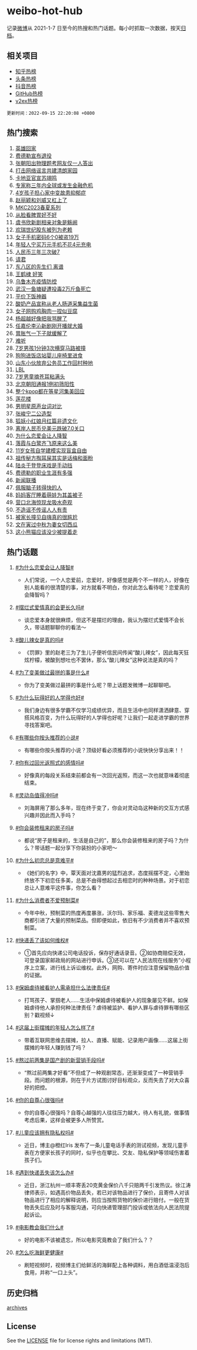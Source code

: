 # weibo-hot-hub

记录[微博](https://www.weibo.com)从 2021-1-7 日至今的热搜和热门话题。每小时抓取一次数据，按天[归档](archives)。

## 相关项目

- [知乎热榜](https://github.com/lonnyzhang423/zhihu-hot-hub)
- [头条热榜](https://github.com/lonnyzhang423/toutiao-hot-hub)
- [抖音热榜](https://github.com/lonnyzhang423/douyin-hot-hub)
- [GitHub热榜](https://github.com/lonnyzhang423/github-hot-hub)
- [v2ex热榜](https://github.com/lonnyzhang423/v2ex-hot-hub)


`更新时间：2022-09-15 22:20:08 +0800`

## 热门搜索

1. [英雄回家](https://m.weibo.cn/search?containerid=100103type%3D1%26t%3D10%26q%3D%23%E8%8B%B1%E9%9B%84%E5%9B%9E%E5%AE%B6%23&stream_entry_id=51&isnewpage=1&extparam=seat%3D1%26filter_type%3Drealtimehot%26pos%3D0%26dgr%3D0%26cate%3D10103%26c_type%3D51%26display_time%3D1663251606%26pre_seqid%3D16632516068630402580113&luicode=10000011&lfid=106003type%253D25%2526t%253D3%2526disable_hot%253D1%2526filter_type%253Drealtimehot)
1. [费德勒宣布退役](https://m.weibo.cn/search?containerid=100103type%3D1%26t%3D10%26q%3D%23%E8%B4%B9%E5%BE%B7%E5%8B%92%E5%AE%A3%E5%B8%83%E9%80%80%E5%BD%B9%23&stream_entry_id=31&isnewpage=1&extparam=seat%3D1%26lcate%3D5001%26flag%3D1%26band_rank%3D1%26q%3D%2523%25E8%25B4%25B9%25E5%25BE%25B7%25E5%258B%2592%25E5%25AE%25A3%25E5%25B8%2583%25E9%2580%2580%25E5%25BD%25B9%2523%26filter_type%3Drealtimehot%26pos%3D0%26realpos%3D1%26dgr%3D0%26cate%3D0%26c_type%3D31%26display_time%3D1663251606%26pre_seqid%3D16632516068630402580113&luicode=10000011&lfid=106003type%253D25%2526t%253D3%2526disable_hot%253D1%2526filter_type%253Drealtimehot)
1. [张朝阳出物理题考网友仅一人答出](https://m.weibo.cn/search?containerid=100103type%3D1%26t%3D10%26q%3D%23%E5%BC%A0%E6%9C%9D%E9%98%B3%E5%87%BA%E7%89%A9%E7%90%86%E9%A2%98%E8%80%83%E7%BD%91%E5%8F%8B%E4%BB%85%E4%B8%80%E4%BA%BA%E7%AD%94%E5%87%BA%23&stream_entry_id=31&isnewpage=1&extparam=seat%3D1%26lcate%3D5001%26flag%3D0%26band_rank%3D2%26q%3D%2523%25E5%25BC%25A0%25E6%259C%259D%25E9%2598%25B3%25E5%2587%25BA%25E7%2589%25A9%25E7%2590%2586%25E9%25A2%2598%25E8%2580%2583%25E7%25BD%2591%25E5%258F%258B%25E4%25BB%2585%25E4%25B8%2580%25E4%25BA%25BA%25E7%25AD%2594%25E5%2587%25BA%2523%26filter_type%3Drealtimehot%26pos%3D1%26realpos%3D2%26dgr%3D0%26cate%3D0%26c_type%3D31%26display_time%3D1663251606%26pre_seqid%3D16632516068630402580113&luicode=10000011&lfid=106003type%253D25%2526t%253D3%2526disable_hot%253D1%2526filter_type%253Drealtimehot)
1. [打击网络谣言共建清朗家园](https://m.weibo.cn/search?containerid=100103type%3D1%26t%3D10%26q%3D%23%E6%89%93%E5%87%BB%E7%BD%91%E7%BB%9C%E8%B0%A3%E8%A8%80%E5%85%B1%E5%BB%BA%E6%B8%85%E6%9C%97%E5%AE%B6%E5%9B%AD%23&stream_entry_id=31&isnewpage=1&extparam=seat%3D1%26lcate%3D5001%26flag%3D0%26band_rank%3D3%26q%3D%2523%25E6%2589%2593%25E5%2587%25BB%25E7%25BD%2591%25E7%25BB%259C%25E8%25B0%25A3%25E8%25A8%2580%25E5%2585%25B1%25E5%25BB%25BA%25E6%25B8%2585%25E6%259C%2597%25E5%25AE%25B6%25E5%259B%25AD%2523%26filter_type%3Drealtimehot%26pos%3D2%26realpos%3D3%26dgr%3D0%26cate%3D0%26c_type%3D31%26display_time%3D1663251606%26pre_seqid%3D16632516068630402580113&luicode=10000011&lfid=106003type%253D25%2526t%253D3%2526disable_hot%253D1%2526filter_type%253Drealtimehot)
1. [卡地亚官宣苏翊鸣](https://m.weibo.cn/search?containerid=100103type%3D1%26t%3D10%26q%3D%23%E5%8D%A1%E5%9C%B0%E4%BA%9A%E5%AE%98%E5%AE%A3%E8%8B%8F%E7%BF%8A%E9%B8%A3%23&stream_entry_id=31&isnewpage=1&extparam=seat%3D1%26filter_type%3Drealtimehot%26lcate%3D5001%26band_rank%3D4%26topic_ad%3D1%26q%3D%2523%25E5%258D%25A1%25E5%259C%25B0%25E4%25BA%259A%25E5%25AE%2598%25E5%25AE%25A3%25E8%258B%258F%25E7%25BF%258A%25E9%25B8%25A3%2523%26adid%3D165250%26pos%3D3%26dgr%3D0%26cate%3D0%26c_type%3D31%26display_time%3D1663251606%26pre_seqid%3D16632516068630402580113&luicode=10000011&lfid=106003type%253D25%2526t%253D3%2526disable_hot%253D1%2526filter_type%253Drealtimehot)
1. [专家称三年内全球或发生金融危机](https://m.weibo.cn/search?containerid=100103type%3D1%26t%3D10%26q%3D%23%E4%B8%93%E5%AE%B6%E7%A7%B0%E4%B8%89%E5%B9%B4%E5%86%85%E5%85%A8%E7%90%83%E6%88%96%E5%8F%91%E7%94%9F%E9%87%91%E8%9E%8D%E5%8D%B1%E6%9C%BA%23&stream_entry_id=31&isnewpage=1&extparam=seat%3D1%26lcate%3D5001%26flag%3D1%26band_rank%3D4%26q%3D%2523%25E4%25B8%2593%25E5%25AE%25B6%25E7%25A7%25B0%25E4%25B8%2589%25E5%25B9%25B4%25E5%2586%2585%25E5%2585%25A8%25E7%2590%2583%25E6%2588%2596%25E5%258F%2591%25E7%2594%259F%25E9%2587%2591%25E8%259E%258D%25E5%258D%25B1%25E6%259C%25BA%2523%26filter_type%3Drealtimehot%26pos%3D4%26realpos%3D4%26dgr%3D0%26cate%3D0%26c_type%3D31%26display_time%3D1663251606%26pre_seqid%3D16632516068630402580113&luicode=10000011&lfid=106003type%253D25%2526t%253D3%2526disable_hot%253D1%2526filter_type%253Drealtimehot)
1. [4岁孩子担心家中变故患抑郁症](https://m.weibo.cn/search?containerid=100103type%3D1%26t%3D10%26q%3D%234%E5%B2%81%E5%AD%A9%E5%AD%90%E6%8B%85%E5%BF%83%E5%AE%B6%E4%B8%AD%E5%8F%98%E6%95%85%E6%82%A3%E6%8A%91%E9%83%81%E7%97%87%23&stream_entry_id=31&isnewpage=1&extparam=seat%3D1%26lcate%3D5001%26flag%3D1%26band_rank%3D5%26q%3D%25234%25E5%25B2%2581%25E5%25AD%25A9%25E5%25AD%2590%25E6%258B%2585%25E5%25BF%2583%25E5%25AE%25B6%25E4%25B8%25AD%25E5%258F%2598%25E6%2595%2585%25E6%2582%25A3%25E6%258A%2591%25E9%2583%2581%25E7%2597%2587%2523%26filter_type%3Drealtimehot%26pos%3D5%26realpos%3D5%26dgr%3D0%26cate%3D0%26c_type%3D31%26display_time%3D1663251606%26pre_seqid%3D16632516068630402580113&luicode=10000011&lfid=106003type%253D25%2526t%253D3%2526disable_hot%253D1%2526filter_type%253Drealtimehot)
1. [赵丽颖和刘威又杠上了](https://m.weibo.cn/search?containerid=100103type%3D1%26t%3D10%26q%3D%23%E8%B5%B5%E4%B8%BD%E9%A2%96%E5%92%8C%E5%88%98%E5%A8%81%E5%8F%88%E6%9D%A0%E4%B8%8A%E4%BA%86%23&stream_entry_id=31&isnewpage=1&extparam=seat%3D1%26lcate%3D5001%26flag%3D2%26band_rank%3D6%26q%3D%2523%25E8%25B5%25B5%25E4%25B8%25BD%25E9%25A2%2596%25E5%2592%258C%25E5%2588%2598%25E5%25A8%2581%25E5%258F%2588%25E6%259D%25A0%25E4%25B8%258A%25E4%25BA%2586%2523%26filter_type%3Drealtimehot%26pos%3D6%26realpos%3D6%26dgr%3D0%26cate%3D0%26c_type%3D31%26display_time%3D1663251606%26pre_seqid%3D16632516068630402580113&luicode=10000011&lfid=106003type%253D25%2526t%253D3%2526disable_hot%253D1%2526filter_type%253Drealtimehot)
1. [MKC2023春夏系列](https://m.weibo.cn/search?containerid=100103type%3D1%26t%3D10%26q%3D%23MKC2023%E6%98%A5%E5%A4%8F%E7%B3%BB%E5%88%97%23&stream_entry_id=31&isnewpage=1&extparam=seat%3D1%26filter_type%3Drealtimehot%26lcate%3D5001%26band_rank%3D7%26topic_ad%3D1%26q%3D%2523MKC2023%25E6%2598%25A5%25E5%25A4%258F%25E7%25B3%25BB%25E5%2588%2597%2523%26adid%3D165273%26pos%3D7%26dgr%3D0%26cate%3D0%26c_type%3D31%26display_time%3D1663251606%26pre_seqid%3D16632516068630402580113&luicode=10000011&lfid=106003type%253D25%2526t%253D3%2526disable_hot%253D1%2526filter_type%253Drealtimehot)
1. [从脸看脾胃好不好](https://m.weibo.cn/search?containerid=100103type%3D1%26t%3D10%26q%3D%23%E4%BB%8E%E8%84%B8%E7%9C%8B%E8%84%BE%E8%83%83%E5%A5%BD%E4%B8%8D%E5%A5%BD%23&stream_entry_id=31&isnewpage=1&extparam=seat%3D1%26lcate%3D5001%26flag%3D0%26band_rank%3D7%26q%3D%2523%25E4%25BB%258E%25E8%2584%25B8%25E7%259C%258B%25E8%2584%25BE%25E8%2583%2583%25E5%25A5%25BD%25E4%25B8%258D%25E5%25A5%25BD%2523%26filter_type%3Drealtimehot%26pos%3D8%26realpos%3D7%26dgr%3D0%26cate%3D0%26c_type%3D31%26display_time%3D1663251606%26pre_seqid%3D16632516068630402580113&luicode=10000011&lfid=106003type%253D25%2526t%253D3%2526disable_hot%253D1%2526filter_type%253Drealtimehot)
1. [虞书欣新剧相亲对象是觞阙](https://m.weibo.cn/search?containerid=100103type%3D1%26t%3D10%26q%3D%23%E8%99%9E%E4%B9%A6%E6%AC%A3%E6%96%B0%E5%89%A7%E7%9B%B8%E4%BA%B2%E5%AF%B9%E8%B1%A1%E6%98%AF%E8%A7%9E%E9%98%99%23&stream_entry_id=31&isnewpage=1&extparam=seat%3D1%26lcate%3D5001%26flag%3D0%26band_rank%3D8%26q%3D%2523%25E8%2599%259E%25E4%25B9%25A6%25E6%25AC%25A3%25E6%2596%25B0%25E5%2589%25A7%25E7%259B%25B8%25E4%25BA%25B2%25E5%25AF%25B9%25E8%25B1%25A1%25E6%2598%25AF%25E8%25A7%259E%25E9%2598%2599%2523%26filter_type%3Drealtimehot%26pos%3D9%26realpos%3D8%26dgr%3D0%26cate%3D0%26c_type%3D31%26display_time%3D1663251606%26pre_seqid%3D16632516068630402580113&luicode=10000011&lfid=106003type%253D25%2526t%253D3%2526disable_hot%253D1%2526filter_type%253Drealtimehot)
1. [欢瑞世纪股东被列为老赖](https://m.weibo.cn/search?containerid=100103type%3D1%26t%3D10%26q%3D%23%E6%AC%A2%E7%91%9E%E4%B8%96%E7%BA%AA%E8%82%A1%E4%B8%9C%E8%A2%AB%E5%88%97%E4%B8%BA%E8%80%81%E8%B5%96%23&stream_entry_id=31&isnewpage=1&extparam=seat%3D1%26lcate%3D5001%26flag%3D0%26band_rank%3D9%26q%3D%2523%25E6%25AC%25A2%25E7%2591%259E%25E4%25B8%2596%25E7%25BA%25AA%25E8%2582%25A1%25E4%25B8%259C%25E8%25A2%25AB%25E5%2588%2597%25E4%25B8%25BA%25E8%2580%2581%25E8%25B5%2596%2523%26filter_type%3Drealtimehot%26pos%3D10%26realpos%3D9%26dgr%3D0%26cate%3D0%26c_type%3D31%26display_time%3D1663251606%26pre_seqid%3D16632516068630402580113&luicode=10000011&lfid=106003type%253D25%2526t%253D3%2526disable_hot%253D1%2526filter_type%253Drealtimehot)
1. [女子手机密码6个0被盗19万](https://m.weibo.cn/search?containerid=100103type%3D1%26t%3D10%26q%3D%23%E5%A5%B3%E5%AD%90%E6%89%8B%E6%9C%BA%E5%AF%86%E7%A0%816%E4%B8%AA0%E8%A2%AB%E7%9B%9719%E4%B8%87%23&stream_entry_id=31&isnewpage=1&extparam=seat%3D1%26lcate%3D5001%26flag%3D0%26band_rank%3D10%26q%3D%2523%25E5%25A5%25B3%25E5%25AD%2590%25E6%2589%258B%25E6%259C%25BA%25E5%25AF%2586%25E7%25A0%25816%25E4%25B8%25AA0%25E8%25A2%25AB%25E7%259B%259719%25E4%25B8%2587%2523%26filter_type%3Drealtimehot%26pos%3D11%26realpos%3D10%26dgr%3D0%26cate%3D0%26c_type%3D31%26display_time%3D1663251606%26pre_seqid%3D16632516068630402580113&luicode=10000011&lfid=106003type%253D25%2526t%253D3%2526disable_hot%253D1%2526filter_type%253Drealtimehot)
1. [年轻人宁买万元手机不花4元充电](https://m.weibo.cn/search?containerid=100103type%3D1%26t%3D10%26q%3D%23%E5%B9%B4%E8%BD%BB%E4%BA%BA%E5%AE%81%E4%B9%B0%E4%B8%87%E5%85%83%E6%89%8B%E6%9C%BA%E4%B8%8D%E8%8A%B14%E5%85%83%E5%85%85%E7%94%B5%23&stream_entry_id=31&isnewpage=1&extparam=seat%3D1%26lcate%3D5001%26flag%3D1%26band_rank%3D11%26q%3D%2523%25E5%25B9%25B4%25E8%25BD%25BB%25E4%25BA%25BA%25E5%25AE%2581%25E4%25B9%25B0%25E4%25B8%2587%25E5%2585%2583%25E6%2589%258B%25E6%259C%25BA%25E4%25B8%258D%25E8%258A%25B14%25E5%2585%2583%25E5%2585%2585%25E7%2594%25B5%2523%26filter_type%3Drealtimehot%26pos%3D12%26realpos%3D11%26dgr%3D0%26cate%3D0%26c_type%3D31%26display_time%3D1663251606%26pre_seqid%3D16632516068630402580113&luicode=10000011&lfid=106003type%253D25%2526t%253D3%2526disable_hot%253D1%2526filter_type%253Drealtimehot)
1. [人民币三年三次破7](https://m.weibo.cn/search?containerid=100103type%3D1%26t%3D10%26q%3D%23%E4%BA%BA%E6%B0%91%E5%B8%81%E4%B8%89%E5%B9%B4%E4%B8%89%E6%AC%A1%E7%A0%B47%23&stream_entry_id=31&isnewpage=1&extparam=seat%3D1%26lcate%3D5001%26flag%3D0%26band_rank%3D12%26q%3D%2523%25E4%25BA%25BA%25E6%25B0%2591%25E5%25B8%2581%25E4%25B8%2589%25E5%25B9%25B4%25E4%25B8%2589%25E6%25AC%25A1%25E7%25A0%25B47%2523%26filter_type%3Drealtimehot%26pos%3D13%26realpos%3D12%26dgr%3D0%26cate%3D0%26c_type%3D31%26display_time%3D1663251606%26pre_seqid%3D16632516068630402580113&luicode=10000011&lfid=106003type%253D25%2526t%253D3%2526disable_hot%253D1%2526filter_type%253Drealtimehot)
1. [请君](https://m.weibo.cn/search?containerid=100103type%3D1%26t%3D10%26q%3D%23%E8%AF%B7%E5%90%9B%23&stream_entry_id=31&isnewpage=1&extparam=seat%3D1%26lcate%3D5001%26flag%3D1%26band_rank%3D13%26q%3D%2523%25E8%25AF%25B7%25E5%2590%259B%2523%26filter_type%3Drealtimehot%26pos%3D14%26realpos%3D13%26dgr%3D0%26cate%3D0%26c_type%3D31%26display_time%3D1663251606%26pre_seqid%3D16632516068630402580113&luicode=10000011&lfid=106003type%253D25%2526t%253D3%2526disable_hot%253D1%2526filter_type%253Drealtimehot)
1. [东八区的先生们 离谱](https://m.weibo.cn/search?containerid=100103type%3D1%26t%3D10%26q%3D%23%E4%B8%9C%E5%85%AB%E5%8C%BA%E7%9A%84%E5%85%88%E7%94%9F%E4%BB%AC+%E7%A6%BB%E8%B0%B1%23&stream_entry_id=31&isnewpage=1&extparam=seat%3D1%26lcate%3D5001%26flag%3D0%26band_rank%3D14%26q%3D%2523%25E4%25B8%259C%25E5%2585%25AB%25E5%258C%25BA%25E7%259A%2584%25E5%2585%2588%25E7%2594%259F%25E4%25BB%25AC%2520%25E7%25A6%25BB%25E8%25B0%25B1%2523%26filter_type%3Drealtimehot%26pos%3D15%26realpos%3D14%26dgr%3D0%26cate%3D0%26c_type%3D31%26display_time%3D1663251606%26pre_seqid%3D16632516068630402580113&luicode=10000011&lfid=106003type%253D25%2526t%253D3%2526disable_hot%253D1%2526filter_type%253Drealtimehot)
1. [王鹤棣 好笑](https://m.weibo.cn/search?containerid=100103type%3D1%26t%3D10%26q%3D%23%E7%8E%8B%E9%B9%A4%E6%A3%A3+%E5%A5%BD%E7%AC%91%23&stream_entry_id=31&isnewpage=1&extparam=seat%3D1%26lcate%3D5001%26flag%3D1%26band_rank%3D15%26q%3D%2523%25E7%258E%258B%25E9%25B9%25A4%25E6%25A3%25A3%2520%25E5%25A5%25BD%25E7%25AC%2591%2523%26filter_type%3Drealtimehot%26pos%3D16%26realpos%3D15%26dgr%3D0%26cate%3D0%26c_type%3D31%26display_time%3D1663251606%26pre_seqid%3D16632516068630402580113&luicode=10000011&lfid=106003type%253D25%2526t%253D3%2526disable_hot%253D1%2526filter_type%253Drealtimehot)
1. [乌鲁木齐疫情防控](https://m.weibo.cn/search?containerid=100103type%3D1%26t%3D10%26q%3D%E4%B9%8C%E9%B2%81%E6%9C%A8%E9%BD%90%E7%96%AB%E6%83%85%E9%98%B2%E6%8E%A7&stream_entry_id=31&isnewpage=1&extparam=seat%3D1%26lcate%3D5001%26flag%3D1%26band_rank%3D16%26q%3D%25E4%25B9%258C%25E9%25B2%2581%25E6%259C%25A8%25E9%25BD%2590%25E7%2596%25AB%25E6%2583%2585%25E9%2598%25B2%25E6%258E%25A7%26filter_type%3Drealtimehot%26pos%3D17%26realpos%3D16%26dgr%3D0%26cate%3D0%26c_type%3D31%26display_time%3D1663251606%26pre_seqid%3D16632516068630402580113&luicode=10000011&lfid=106003type%253D25%2526t%253D3%2526disable_hot%253D1%2526filter_type%253Drealtimehot)
1. [武汉一鱼塘疑遭投毒2万斤鱼死亡](https://m.weibo.cn/search?containerid=100103type%3D1%26t%3D10%26q%3D%23%E6%AD%A6%E6%B1%89%E4%B8%80%E9%B1%BC%E5%A1%98%E7%96%91%E9%81%AD%E6%8A%95%E6%AF%922%E4%B8%87%E6%96%A4%E9%B1%BC%E6%AD%BB%E4%BA%A1%23&stream_entry_id=31&isnewpage=1&extparam=seat%3D1%26lcate%3D5001%26flag%3D0%26band_rank%3D17%26q%3D%2523%25E6%25AD%25A6%25E6%25B1%2589%25E4%25B8%2580%25E9%25B1%25BC%25E5%25A1%2598%25E7%2596%2591%25E9%2581%25AD%25E6%258A%2595%25E6%25AF%25922%25E4%25B8%2587%25E6%2596%25A4%25E9%25B1%25BC%25E6%25AD%25BB%25E4%25BA%25A1%2523%26filter_type%3Drealtimehot%26pos%3D18%26realpos%3D17%26dgr%3D0%26cate%3D0%26c_type%3D31%26display_time%3D1663251606%26pre_seqid%3D16632516068630402580113&luicode=10000011&lfid=106003type%253D25%2526t%253D3%2526disable_hot%253D1%2526filter_type%253Drealtimehot)
1. [平价下饭神器](https://m.weibo.cn/search?containerid=100103type%3D1%26t%3D10%26q%3D%23%E5%B9%B3%E4%BB%B7%E4%B8%8B%E9%A5%AD%E7%A5%9E%E5%99%A8%23&stream_entry_id=31&isnewpage=1&extparam=seat%3D1%26lcate%3D5001%26flag%3D1%26band_rank%3D18%26q%3D%2523%25E5%25B9%25B3%25E4%25BB%25B7%25E4%25B8%258B%25E9%25A5%25AD%25E7%25A5%259E%25E5%2599%25A8%2523%26filter_type%3Drealtimehot%26pos%3D19%26realpos%3D18%26dgr%3D0%26cate%3D0%26c_type%3D31%26display_time%3D1663251606%26pre_seqid%3D16632516068630402580113&luicode=10000011&lfid=106003type%253D25%2526t%253D3%2526disable_hot%253D1%2526filter_type%253Drealtimehot)
1. [酸奶产品宣称从老人肠道采集益生菌](https://m.weibo.cn/search?containerid=100103type%3D1%26t%3D10%26q%3D%23%E9%85%B8%E5%A5%B6%E4%BA%A7%E5%93%81%E5%AE%A3%E7%A7%B0%E4%BB%8E%E8%80%81%E4%BA%BA%E8%82%A0%E9%81%93%E9%87%87%E9%9B%86%E7%9B%8A%E7%94%9F%E8%8F%8C%23&stream_entry_id=31&isnewpage=1&extparam=seat%3D1%26lcate%3D5001%26flag%3D0%26band_rank%3D19%26q%3D%2523%25E9%2585%25B8%25E5%25A5%25B6%25E4%25BA%25A7%25E5%2593%2581%25E5%25AE%25A3%25E7%25A7%25B0%25E4%25BB%258E%25E8%2580%2581%25E4%25BA%25BA%25E8%2582%25A0%25E9%2581%2593%25E9%2587%2587%25E9%259B%2586%25E7%259B%258A%25E7%2594%259F%25E8%258F%258C%2523%26filter_type%3Drealtimehot%26pos%3D20%26realpos%3D19%26dgr%3D0%26cate%3D0%26c_type%3D31%26display_time%3D1663251606%26pre_seqid%3D16632516068630402580113&luicode=10000011&lfid=106003type%253D25%2526t%253D3%2526disable_hot%253D1%2526filter_type%253Drealtimehot)
1. [女子网购鸡胸肉一捏似豆腐](https://m.weibo.cn/search?containerid=100103type%3D1%26t%3D10%26q%3D%23%E5%A5%B3%E5%AD%90%E7%BD%91%E8%B4%AD%E9%B8%A1%E8%83%B8%E8%82%89%E4%B8%80%E6%8D%8F%E4%BC%BC%E8%B1%86%E8%85%90%23&stream_entry_id=31&isnewpage=1&extparam=seat%3D1%26lcate%3D5001%26flag%3D0%26band_rank%3D20%26q%3D%2523%25E5%25A5%25B3%25E5%25AD%2590%25E7%25BD%2591%25E8%25B4%25AD%25E9%25B8%25A1%25E8%2583%25B8%25E8%2582%2589%25E4%25B8%2580%25E6%258D%258F%25E4%25BC%25BC%25E8%25B1%2586%25E8%2585%2590%2523%26filter_type%3Drealtimehot%26pos%3D21%26realpos%3D20%26dgr%3D0%26cate%3D0%26c_type%3D31%26display_time%3D1663251606%26pre_seqid%3D16632516068630402580113&luicode=10000011&lfid=106003type%253D25%2526t%253D3%2526disable_hot%253D1%2526filter_type%253Drealtimehot)
1. [杨超越好像把我骂醒了](https://m.weibo.cn/search?containerid=100103type%3D1%26t%3D10%26q%3D%23%E6%9D%A8%E8%B6%85%E8%B6%8A%E5%A5%BD%E5%83%8F%E6%8A%8A%E6%88%91%E9%AA%82%E9%86%92%E4%BA%86%23&stream_entry_id=31&isnewpage=1&extparam=seat%3D1%26lcate%3D5001%26flag%3D1%26band_rank%3D21%26q%3D%2523%25E6%259D%25A8%25E8%25B6%2585%25E8%25B6%258A%25E5%25A5%25BD%25E5%2583%258F%25E6%258A%258A%25E6%2588%2591%25E9%25AA%2582%25E9%2586%2592%25E4%25BA%2586%2523%26filter_type%3Drealtimehot%26pos%3D22%26realpos%3D21%26dgr%3D0%26cate%3D0%26c_type%3D31%26display_time%3D1663251606%26pre_seqid%3D16632516068630402580113&luicode=10000011&lfid=106003type%253D25%2526t%253D3%2526disable_hot%253D1%2526filter_type%253Drealtimehot)
1. [任嘉伦李沁新剧刚开播就大婚](https://m.weibo.cn/search?containerid=100103type%3D1%26t%3D10%26q%3D%23%E4%BB%BB%E5%98%89%E4%BC%A6%E6%9D%8E%E6%B2%81%E6%96%B0%E5%89%A7%E5%88%9A%E5%BC%80%E6%92%AD%E5%B0%B1%E5%A4%A7%E5%A9%9A%23&stream_entry_id=31&isnewpage=1&extparam=seat%3D1%26lcate%3D5001%26flag%3D0%26band_rank%3D22%26q%3D%2523%25E4%25BB%25BB%25E5%2598%2589%25E4%25BC%25A6%25E6%259D%258E%25E6%25B2%2581%25E6%2596%25B0%25E5%2589%25A7%25E5%2588%259A%25E5%25BC%2580%25E6%2592%25AD%25E5%25B0%25B1%25E5%25A4%25A7%25E5%25A9%259A%2523%26filter_type%3Drealtimehot%26pos%3D23%26realpos%3D22%26dgr%3D0%26cate%3D0%26c_type%3D31%26display_time%3D1663251606%26pre_seqid%3D16632516068630402580113&luicode=10000011&lfid=106003type%253D25%2526t%253D3%2526disable_hot%253D1%2526filter_type%253Drealtimehot)
1. [胃胀气一下子就缓解了](https://m.weibo.cn/search?containerid=100103type%3D1%26t%3D10%26q%3D%23%E8%83%83%E8%83%80%E6%B0%94%E4%B8%80%E4%B8%8B%E5%AD%90%E5%B0%B1%E7%BC%93%E8%A7%A3%E4%BA%86%23&stream_entry_id=31&isnewpage=1&extparam=seat%3D1%26lcate%3D5001%26flag%3D0%26band_rank%3D23%26q%3D%2523%25E8%2583%2583%25E8%2583%2580%25E6%25B0%2594%25E4%25B8%2580%25E4%25B8%258B%25E5%25AD%2590%25E5%25B0%25B1%25E7%25BC%2593%25E8%25A7%25A3%25E4%25BA%2586%2523%26filter_type%3Drealtimehot%26pos%3D24%26realpos%3D23%26dgr%3D0%26cate%3D0%26c_type%3D31%26display_time%3D1663251606%26pre_seqid%3D16632516068630402580113&luicode=10000011&lfid=106003type%253D25%2526t%253D3%2526disable_hot%253D1%2526filter_type%253Drealtimehot)
1. [难听](https://m.weibo.cn/search?containerid=100103type%3D1%26t%3D10%26q%3D%E9%9A%BE%E5%90%AC&stream_entry_id=31&isnewpage=1&extparam=seat%3D1%26lcate%3D5001%26flag%3D0%26band_rank%3D24%26q%3D%25E9%259A%25BE%25E5%2590%25AC%26filter_type%3Drealtimehot%26pos%3D25%26realpos%3D24%26dgr%3D0%26cate%3D0%26c_type%3D31%26display_time%3D1663251606%26pre_seqid%3D16632516068630402580113&luicode=10000011&lfid=106003type%253D25%2526t%253D3%2526disable_hot%253D1%2526filter_type%253Drealtimehot)
1. [7岁男孩1分钟3次横穿马路被撞](https://m.weibo.cn/search?containerid=100103type%3D1%26t%3D10%26q%3D%237%E5%B2%81%E7%94%B7%E5%AD%A91%E5%88%86%E9%92%9F3%E6%AC%A1%E6%A8%AA%E7%A9%BF%E9%A9%AC%E8%B7%AF%E8%A2%AB%E6%92%9E%23&stream_entry_id=31&isnewpage=1&extparam=seat%3D1%26lcate%3D5001%26flag%3D0%26band_rank%3D25%26q%3D%25237%25E5%25B2%2581%25E7%2594%25B7%25E5%25AD%25A91%25E5%2588%2586%25E9%2592%259F3%25E6%25AC%25A1%25E6%25A8%25AA%25E7%25A9%25BF%25E9%25A9%25AC%25E8%25B7%25AF%25E8%25A2%25AB%25E6%2592%259E%2523%26filter_type%3Drealtimehot%26pos%3D26%26realpos%3D25%26dgr%3D0%26cate%3D0%26c_type%3D31%26display_time%3D1663251606%26pre_seqid%3D16632516068630402580113&luicode=10000011&lfid=106003type%253D25%2526t%253D3%2526disable_hot%253D1%2526filter_type%253Drealtimehot)
1. [狗狗进饭店站婴儿座椅里进食](https://m.weibo.cn/search?containerid=100103type%3D1%26t%3D10%26q%3D%23%E7%8B%97%E7%8B%97%E8%BF%9B%E9%A5%AD%E5%BA%97%E7%AB%99%E5%A9%B4%E5%84%BF%E5%BA%A7%E6%A4%85%E9%87%8C%E8%BF%9B%E9%A3%9F%23&stream_entry_id=31&isnewpage=1&extparam=seat%3D1%26lcate%3D5001%26flag%3D0%26band_rank%3D26%26q%3D%2523%25E7%258B%2597%25E7%258B%2597%25E8%25BF%259B%25E9%25A5%25AD%25E5%25BA%2597%25E7%25AB%2599%25E5%25A9%25B4%25E5%2584%25BF%25E5%25BA%25A7%25E6%25A4%2585%25E9%2587%258C%25E8%25BF%259B%25E9%25A3%259F%2523%26filter_type%3Drealtimehot%26pos%3D27%26realpos%3D26%26dgr%3D0%26cate%3D0%26c_type%3D31%26display_time%3D1663251606%26pre_seqid%3D16632516068630402580113&luicode=10000011&lfid=106003type%253D25%2526t%253D3%2526disable_hot%253D1%2526filter_type%253Drealtimehot)
1. [山东小伙放弃公务员工作回村种地](https://m.weibo.cn/search?containerid=100103type%3D1%26t%3D10%26q%3D%23%E5%B1%B1%E4%B8%9C%E5%B0%8F%E4%BC%99%E6%94%BE%E5%BC%83%E5%85%AC%E5%8A%A1%E5%91%98%E5%B7%A5%E4%BD%9C%E5%9B%9E%E6%9D%91%E7%A7%8D%E5%9C%B0%23&stream_entry_id=31&isnewpage=1&extparam=seat%3D1%26lcate%3D5001%26flag%3D0%26band_rank%3D27%26q%3D%2523%25E5%25B1%25B1%25E4%25B8%259C%25E5%25B0%258F%25E4%25BC%2599%25E6%2594%25BE%25E5%25BC%2583%25E5%2585%25AC%25E5%258A%25A1%25E5%2591%2598%25E5%25B7%25A5%25E4%25BD%259C%25E5%259B%259E%25E6%259D%2591%25E7%25A7%258D%25E5%259C%25B0%2523%26filter_type%3Drealtimehot%26pos%3D28%26realpos%3D27%26dgr%3D0%26cate%3D0%26c_type%3D31%26display_time%3D1663251606%26pre_seqid%3D16632516068630402580113&luicode=10000011&lfid=106003type%253D25%2526t%253D3%2526disable_hot%253D1%2526filter_type%253Drealtimehot)
1. [LBL](https://m.weibo.cn/search?containerid=100103type%3D1%26t%3D10%26q%3DLBL&stream_entry_id=31&isnewpage=1&extparam=seat%3D1%26lcate%3D5001%26flag%3D0%26band_rank%3D28%26q%3DLBL%26filter_type%3Drealtimehot%26pos%3D29%26realpos%3D28%26dgr%3D0%26cate%3D0%26c_type%3D31%26display_time%3D1663251606%26pre_seqid%3D16632516068630402580113&luicode=10000011&lfid=106003type%253D25%2526t%253D3%2526disable_hot%253D1%2526filter_type%253Drealtimehot)
1. [7岁男童摘苍耳粘满头](https://m.weibo.cn/search?containerid=100103type%3D1%26t%3D10%26q%3D%237%E5%B2%81%E7%94%B7%E7%AB%A5%E6%91%98%E8%8B%8D%E8%80%B3%E7%B2%98%E6%BB%A1%E5%A4%B4%23&stream_entry_id=31&isnewpage=1&extparam=seat%3D1%26lcate%3D5001%26flag%3D0%26band_rank%3D29%26q%3D%25237%25E5%25B2%2581%25E7%2594%25B7%25E7%25AB%25A5%25E6%2591%2598%25E8%258B%258D%25E8%2580%25B3%25E7%25B2%2598%25E6%25BB%25A1%25E5%25A4%25B4%2523%26filter_type%3Drealtimehot%26pos%3D30%26realpos%3D29%26dgr%3D0%26cate%3D0%26c_type%3D31%26display_time%3D1663251606%26pre_seqid%3D16632516068630402580113&luicode=10000011&lfid=106003type%253D25%2526t%253D3%2526disable_hot%253D1%2526filter_type%253Drealtimehot)
1. [北京朝阳通报1例初筛阳性](https://m.weibo.cn/search?containerid=100103type%3D1%26t%3D10%26q%3D%23%E5%8C%97%E4%BA%AC%E6%9C%9D%E9%98%B3%E9%80%9A%E6%8A%A51%E4%BE%8B%E5%88%9D%E7%AD%9B%E9%98%B3%E6%80%A7%23&stream_entry_id=31&isnewpage=1&extparam=seat%3D1%26lcate%3D5001%26flag%3D1%26band_rank%3D30%26q%3D%2523%25E5%258C%2597%25E4%25BA%25AC%25E6%259C%259D%25E9%2598%25B3%25E9%2580%259A%25E6%258A%25A51%25E4%25BE%258B%25E5%2588%259D%25E7%25AD%259B%25E9%2598%25B3%25E6%2580%25A7%2523%26filter_type%3Drealtimehot%26pos%3D31%26realpos%3D30%26dgr%3D0%26cate%3D0%26c_type%3D31%26display_time%3D1663251606%26pre_seqid%3D16632516068630402580113&luicode=10000011&lfid=106003type%253D25%2526t%253D3%2526disable_hot%253D1%2526filter_type%253Drealtimehot)
1. [整个kpop都在等星河集美回应](https://m.weibo.cn/search?containerid=100103type%3D1%26t%3D10%26q%3D%E6%95%B4%E4%B8%AAkpop%E9%83%BD%E5%9C%A8%E7%AD%89%E6%98%9F%E6%B2%B3%E9%9B%86%E7%BE%8E%E5%9B%9E%E5%BA%94&stream_entry_id=31&isnewpage=1&extparam=seat%3D1%26lcate%3D5001%26flag%3D0%26band_rank%3D31%26q%3D%25E6%2595%25B4%25E4%25B8%25AAkpop%25E9%2583%25BD%25E5%259C%25A8%25E7%25AD%2589%25E6%2598%259F%25E6%25B2%25B3%25E9%259B%2586%25E7%25BE%258E%25E5%259B%259E%25E5%25BA%2594%26filter_type%3Drealtimehot%26pos%3D32%26realpos%3D31%26dgr%3D0%26cate%3D0%26c_type%3D31%26display_time%3D1663251606%26pre_seqid%3D16632516068630402580113&luicode=10000011&lfid=106003type%253D25%2526t%253D3%2526disable_hot%253D1%2526filter_type%253Drealtimehot)
1. [莲花楼](https://m.weibo.cn/search?containerid=100103type%3D1%26t%3D10%26q%3D%E8%8E%B2%E8%8A%B1%E6%A5%BC&stream_entry_id=31&isnewpage=1&extparam=seat%3D1%26lcate%3D5001%26flag%3D0%26band_rank%3D32%26q%3D%25E8%258E%25B2%25E8%258A%25B1%25E6%25A5%25BC%26filter_type%3Drealtimehot%26pos%3D33%26realpos%3D32%26dgr%3D0%26cate%3D0%26c_type%3D31%26display_time%3D1663251606%26pre_seqid%3D16632516068630402580113&luicode=10000011&lfid=106003type%253D25%2526t%253D3%2526disable_hot%253D1%2526filter_type%253Drealtimehot)
1. [男明星原声台词对比](https://m.weibo.cn/search?containerid=100103type%3D1%26t%3D10%26q%3D%23%E7%94%B7%E6%98%8E%E6%98%9F%E5%8E%9F%E5%A3%B0%E5%8F%B0%E8%AF%8D%E5%AF%B9%E6%AF%94%23&stream_entry_id=31&isnewpage=1&extparam=seat%3D1%26lcate%3D5001%26flag%3D0%26band_rank%3D33%26q%3D%2523%25E7%2594%25B7%25E6%2598%258E%25E6%2598%259F%25E5%258E%259F%25E5%25A3%25B0%25E5%258F%25B0%25E8%25AF%258D%25E5%25AF%25B9%25E6%25AF%2594%2523%26filter_type%3Drealtimehot%26pos%3D34%26realpos%3D33%26dgr%3D0%26cate%3D0%26c_type%3D31%26display_time%3D1663251606%26pre_seqid%3D16632516068630402580113&luicode=10000011&lfid=106003type%253D25%2526t%253D3%2526disable_hot%253D1%2526filter_type%253Drealtimehot)
1. [张峻宁二公造型](https://m.weibo.cn/search?containerid=100103type%3D1%26t%3D10%26q%3D%23%E5%BC%A0%E5%B3%BB%E5%AE%81%E4%BA%8C%E5%85%AC%E9%80%A0%E5%9E%8B%23&stream_entry_id=31&isnewpage=1&extparam=seat%3D1%26lcate%3D5001%26flag%3D1%26band_rank%3D34%26q%3D%2523%25E5%25BC%25A0%25E5%25B3%25BB%25E5%25AE%2581%25E4%25BA%258C%25E5%2585%25AC%25E9%2580%25A0%25E5%259E%258B%2523%26filter_type%3Drealtimehot%26pos%3D35%26realpos%3D34%26dgr%3D0%26cate%3D0%26c_type%3D31%26display_time%3D1663251606%26pre_seqid%3D16632516068630402580113&luicode=10000011&lfid=106003type%253D25%2526t%253D3%2526disable_hot%253D1%2526filter_type%253Drealtimehot)
1. [狐妖小红娘月红篇非遗文化](https://m.weibo.cn/search?containerid=100103type%3D1%26t%3D10%26q%3D%23%E7%8B%90%E5%A6%96%E5%B0%8F%E7%BA%A2%E5%A8%98%E6%9C%88%E7%BA%A2%E7%AF%87%E9%9D%9E%E9%81%97%E6%96%87%E5%8C%96%23&stream_entry_id=31&isnewpage=1&extparam=seat%3D1%26lcate%3D5001%26flag%3D0%26band_rank%3D35%26q%3D%2523%25E7%258B%2590%25E5%25A6%2596%25E5%25B0%258F%25E7%25BA%25A2%25E5%25A8%2598%25E6%259C%2588%25E7%25BA%25A2%25E7%25AF%2587%25E9%259D%259E%25E9%2581%2597%25E6%2596%2587%25E5%258C%2596%2523%26filter_type%3Drealtimehot%26pos%3D36%26realpos%3D35%26dgr%3D0%26cate%3D0%26c_type%3D31%26display_time%3D1663251606%26pre_seqid%3D16632516068630402580113&luicode=10000011&lfid=106003type%253D25%2526t%253D3%2526disable_hot%253D1%2526filter_type%253Drealtimehot)
1. [离岸人民币兑美元跌破7.0关口](https://m.weibo.cn/search?containerid=100103type%3D1%26t%3D10%26q%3D%23%E7%A6%BB%E5%B2%B8%E4%BA%BA%E6%B0%91%E5%B8%81%E5%85%91%E7%BE%8E%E5%85%83%E8%B7%8C%E7%A0%B47.0%E5%85%B3%E5%8F%A3%23&stream_entry_id=31&isnewpage=1&extparam=seat%3D1%26lcate%3D5001%26flag%3D0%26band_rank%3D36%26q%3D%2523%25E7%25A6%25BB%25E5%25B2%25B8%25E4%25BA%25BA%25E6%25B0%2591%25E5%25B8%2581%25E5%2585%2591%25E7%25BE%258E%25E5%2585%2583%25E8%25B7%258C%25E7%25A0%25B47.0%25E5%2585%25B3%25E5%258F%25A3%2523%26filter_type%3Drealtimehot%26pos%3D37%26realpos%3D36%26dgr%3D0%26cate%3D0%26c_type%3D31%26display_time%3D1663251606%26pre_seqid%3D16632516068630402580113&luicode=10000011&lfid=106003type%253D25%2526t%253D3%2526disable_hot%253D1%2526filter_type%253Drealtimehot)
1. [为什么恋爱会让人降智](https://m.weibo.cn/search?containerid=100103type%3D1%26t%3D10%26q%3D%23%E4%B8%BA%E4%BB%80%E4%B9%88%E6%81%8B%E7%88%B1%E4%BC%9A%E8%AE%A9%E4%BA%BA%E9%99%8D%E6%99%BA%23&stream_entry_id=31&isnewpage=1&extparam=seat%3D1%26lcate%3D5001%26flag%3D0%26band_rank%3D37%26q%3D%2523%25E4%25B8%25BA%25E4%25BB%2580%25E4%25B9%2588%25E6%2581%258B%25E7%2588%25B1%25E4%25BC%259A%25E8%25AE%25A9%25E4%25BA%25BA%25E9%2599%258D%25E6%2599%25BA%2523%26filter_type%3Drealtimehot%26pos%3D38%26realpos%3D37%26dgr%3D0%26cate%3D0%26c_type%3D31%26display_time%3D1663251606%26pre_seqid%3D16632516068630402580113&luicode=10000011&lfid=106003type%253D25%2526t%253D3%2526disable_hot%253D1%2526filter_type%253Drealtimehot)
1. [落霞与白鹭齐飞原来这么美](https://m.weibo.cn/search?containerid=100103type%3D1%26t%3D10%26q%3D%23%E8%90%BD%E9%9C%9E%E4%B8%8E%E7%99%BD%E9%B9%AD%E9%BD%90%E9%A3%9E%E5%8E%9F%E6%9D%A5%E8%BF%99%E4%B9%88%E7%BE%8E%23&stream_entry_id=31&isnewpage=1&extparam=seat%3D1%26lcate%3D5001%26flag%3D0%26band_rank%3D38%26q%3D%2523%25E8%2590%25BD%25E9%259C%259E%25E4%25B8%258E%25E7%2599%25BD%25E9%25B9%25AD%25E9%25BD%2590%25E9%25A3%259E%25E5%258E%259F%25E6%259D%25A5%25E8%25BF%2599%25E4%25B9%2588%25E7%25BE%258E%2523%26filter_type%3Drealtimehot%26pos%3D39%26realpos%3D38%26dgr%3D0%26cate%3D0%26c_type%3D31%26display_time%3D1663251606%26pre_seqid%3D16632516068630402580113&luicode=10000011&lfid=106003type%253D25%2526t%253D3%2526disable_hot%253D1%2526filter_type%253Drealtimehot)
1. [11岁女孩自学建模实现盲盒自由](https://m.weibo.cn/search?containerid=100103type%3D1%26t%3D10%26q%3D%2311%E5%B2%81%E5%A5%B3%E5%AD%A9%E8%87%AA%E5%AD%A6%E5%BB%BA%E6%A8%A1%E5%AE%9E%E7%8E%B0%E7%9B%B2%E7%9B%92%E8%87%AA%E7%94%B1%23&stream_entry_id=31&isnewpage=1&extparam=seat%3D1%26lcate%3D5001%26flag%3D0%26band_rank%3D39%26q%3D%252311%25E5%25B2%2581%25E5%25A5%25B3%25E5%25AD%25A9%25E8%2587%25AA%25E5%25AD%25A6%25E5%25BB%25BA%25E6%25A8%25A1%25E5%25AE%259E%25E7%258E%25B0%25E7%259B%25B2%25E7%259B%2592%25E8%2587%25AA%25E7%2594%25B1%2523%26filter_type%3Drealtimehot%26pos%3D40%26realpos%3D39%26dgr%3D0%26cate%3D0%26c_type%3D31%26display_time%3D1663251606%26pre_seqid%3D16632516068630402580113&luicode=10000011&lfid=106003type%253D25%2526t%253D3%2526disable_hot%253D1%2526filter_type%253Drealtimehot)
1. [祖传秘方掏耳屎其实是话梅和面粉](https://m.weibo.cn/search?containerid=100103type%3D1%26t%3D10%26q%3D%23%E7%A5%96%E4%BC%A0%E7%A7%98%E6%96%B9%E6%8E%8F%E8%80%B3%E5%B1%8E%E5%85%B6%E5%AE%9E%E6%98%AF%E8%AF%9D%E6%A2%85%E5%92%8C%E9%9D%A2%E7%B2%89%23&stream_entry_id=31&isnewpage=1&extparam=seat%3D1%26lcate%3D5001%26flag%3D1%26band_rank%3D40%26q%3D%2523%25E7%25A5%2596%25E4%25BC%25A0%25E7%25A7%2598%25E6%2596%25B9%25E6%258E%258F%25E8%2580%25B3%25E5%25B1%258E%25E5%2585%25B6%25E5%25AE%259E%25E6%2598%25AF%25E8%25AF%259D%25E6%25A2%2585%25E5%2592%258C%25E9%259D%25A2%25E7%25B2%2589%2523%26filter_type%3Drealtimehot%26pos%3D41%26realpos%3D40%26dgr%3D0%26cate%3D0%26c_type%3D31%26display_time%3D1663251606%26pre_seqid%3D16632516068630402580113&luicode=10000011&lfid=106003type%253D25%2526t%253D3%2526disable_hot%253D1%2526filter_type%253Drealtimehot)
1. [陆炎于登登床戏是手动挡](https://m.weibo.cn/search?containerid=100103type%3D1%26t%3D10%26q%3D%23%E9%99%86%E7%82%8E%E4%BA%8E%E7%99%BB%E7%99%BB%E5%BA%8A%E6%88%8F%E6%98%AF%E6%89%8B%E5%8A%A8%E6%8C%A1%23&stream_entry_id=31&isnewpage=1&extparam=seat%3D1%26lcate%3D5001%26flag%3D1%26band_rank%3D41%26q%3D%2523%25E9%2599%2586%25E7%2582%258E%25E4%25BA%258E%25E7%2599%25BB%25E7%2599%25BB%25E5%25BA%258A%25E6%2588%258F%25E6%2598%25AF%25E6%2589%258B%25E5%258A%25A8%25E6%258C%25A1%2523%26filter_type%3Drealtimehot%26pos%3D42%26realpos%3D41%26dgr%3D0%26cate%3D0%26c_type%3D31%26display_time%3D1663251606%26pre_seqid%3D16632516068630402580113&luicode=10000011&lfid=106003type%253D25%2526t%253D3%2526disable_hot%253D1%2526filter_type%253Drealtimehot)
1. [费德勒的职业生涯有多强](https://m.weibo.cn/search?containerid=100103type%3D1%26t%3D10%26q%3D%23%E8%B4%B9%E5%BE%B7%E5%8B%92%E7%9A%84%E8%81%8C%E4%B8%9A%E7%94%9F%E6%B6%AF%E6%9C%89%E5%A4%9A%E5%BC%BA%23&stream_entry_id=31&isnewpage=1&extparam=seat%3D1%26lcate%3D5001%26flag%3D1%26band_rank%3D42%26q%3D%2523%25E8%25B4%25B9%25E5%25BE%25B7%25E5%258B%2592%25E7%259A%2584%25E8%2581%258C%25E4%25B8%259A%25E7%2594%259F%25E6%25B6%25AF%25E6%259C%2589%25E5%25A4%259A%25E5%25BC%25BA%2523%26filter_type%3Drealtimehot%26pos%3D43%26realpos%3D42%26dgr%3D0%26cate%3D0%26c_type%3D31%26display_time%3D1663251606%26pre_seqid%3D16632516068630402580113&luicode=10000011&lfid=106003type%253D25%2526t%253D3%2526disable_hot%253D1%2526filter_type%253Drealtimehot)
1. [新闻联播](https://m.weibo.cn/search?containerid=100103type%3D1%26t%3D10%26q%3D%E6%96%B0%E9%97%BB%E8%81%94%E6%92%AD&stream_entry_id=31&isnewpage=1&extparam=seat%3D1%26lcate%3D5001%26flag%3D1%26band_rank%3D43%26q%3D%25E6%2596%25B0%25E9%2597%25BB%25E8%2581%2594%25E6%2592%25AD%26filter_type%3Drealtimehot%26pos%3D44%26realpos%3D43%26dgr%3D0%26cate%3D0%26c_type%3D31%26display_time%3D1663251606%26pre_seqid%3D16632516068630402580113&luicode=10000011&lfid=106003type%253D25%2526t%253D3%2526disable_hot%253D1%2526filter_type%253Drealtimehot)
1. [佩服脑子转得快的人](https://m.weibo.cn/search?containerid=100103type%3D1%26t%3D10%26q%3D%23%E4%BD%A9%E6%9C%8D%E8%84%91%E5%AD%90%E8%BD%AC%E5%BE%97%E5%BF%AB%E7%9A%84%E4%BA%BA%23&stream_entry_id=31&isnewpage=1&extparam=seat%3D1%26lcate%3D5001%26flag%3D1%26band_rank%3D44%26q%3D%2523%25E4%25BD%25A9%25E6%259C%258D%25E8%2584%2591%25E5%25AD%2590%25E8%25BD%25AC%25E5%25BE%2597%25E5%25BF%25AB%25E7%259A%2584%25E4%25BA%25BA%2523%26filter_type%3Drealtimehot%26pos%3D45%26realpos%3D44%26dgr%3D0%26cate%3D0%26c_type%3D31%26display_time%3D1663251606%26pre_seqid%3D16632516068630402580113&luicode=10000011&lfid=106003type%253D25%2526t%253D3%2526disable_hot%253D1%2526filter_type%253Drealtimehot)
1. [妈妈客厅睡着萌娃为其盖被子](https://m.weibo.cn/search?containerid=100103type%3D1%26t%3D10%26q%3D%23%E5%A6%88%E5%A6%88%E5%AE%A2%E5%8E%85%E7%9D%A1%E7%9D%80%E8%90%8C%E5%A8%83%E4%B8%BA%E5%85%B6%E7%9B%96%E8%A2%AB%E5%AD%90%23&stream_entry_id=31&isnewpage=1&extparam=seat%3D1%26lcate%3D5001%26flag%3D1%26band_rank%3D45%26q%3D%2523%25E5%25A6%2588%25E5%25A6%2588%25E5%25AE%25A2%25E5%258E%2585%25E7%259D%25A1%25E7%259D%2580%25E8%2590%258C%25E5%25A8%2583%25E4%25B8%25BA%25E5%2585%25B6%25E7%259B%2596%25E8%25A2%25AB%25E5%25AD%2590%2523%26filter_type%3Drealtimehot%26pos%3D46%26realpos%3D45%26dgr%3D0%26cate%3D0%26c_type%3D31%26display_time%3D1663251606%26pre_seqid%3D16632516068630402580113&luicode=10000011&lfid=106003type%253D25%2526t%253D3%2526disable_hot%253D1%2526filter_type%253Drealtimehot)
1. [营口北海惊现龙吸水奇观](https://m.weibo.cn/search?containerid=100103type%3D1%26t%3D10%26q%3D%23%E8%90%A5%E5%8F%A3%E5%8C%97%E6%B5%B7%E6%83%8A%E7%8E%B0%E9%BE%99%E5%90%B8%E6%B0%B4%E5%A5%87%E8%A7%82%23&stream_entry_id=31&isnewpage=1&extparam=seat%3D1%26lcate%3D5001%26flag%3D1%26band_rank%3D46%26q%3D%2523%25E8%2590%25A5%25E5%258F%25A3%25E5%258C%2597%25E6%25B5%25B7%25E6%2583%258A%25E7%258E%25B0%25E9%25BE%2599%25E5%2590%25B8%25E6%25B0%25B4%25E5%25A5%2587%25E8%25A7%2582%2523%26filter_type%3Drealtimehot%26pos%3D47%26realpos%3D46%26dgr%3D0%26cate%3D0%26c_type%3D31%26display_time%3D1663251606%26pre_seqid%3D16632516068630402580113&luicode=10000011&lfid=106003type%253D25%2526t%253D3%2526disable_hot%253D1%2526filter_type%253Drealtimehot)
1. [不造谣不传谣人人有责](https://m.weibo.cn/search?containerid=100103type%3D1%26t%3D10%26q%3D%23%E4%B8%8D%E9%80%A0%E8%B0%A3%E4%B8%8D%E4%BC%A0%E8%B0%A3%E4%BA%BA%E4%BA%BA%E6%9C%89%E8%B4%A3%23&stream_entry_id=31&isnewpage=1&extparam=seat%3D1%26lcate%3D5001%26flag%3D0%26band_rank%3D47%26q%3D%2523%25E4%25B8%258D%25E9%2580%25A0%25E8%25B0%25A3%25E4%25B8%258D%25E4%25BC%25A0%25E8%25B0%25A3%25E4%25BA%25BA%25E4%25BA%25BA%25E6%259C%2589%25E8%25B4%25A3%2523%26filter_type%3Drealtimehot%26pos%3D48%26realpos%3D47%26dgr%3D0%26cate%3D0%26c_type%3D31%26display_time%3D1663251606%26pre_seqid%3D16632516068630402580113&luicode=10000011&lfid=106003type%253D25%2526t%253D3%2526disable_hot%253D1%2526filter_type%253Drealtimehot)
1. [被家长撞见自嗨真的很尴尬](https://m.weibo.cn/search?containerid=100103type%3D1%26t%3D10%26q%3D%23%E8%A2%AB%E5%AE%B6%E9%95%BF%E6%92%9E%E8%A7%81%E8%87%AA%E5%97%A8%E7%9C%9F%E7%9A%84%E5%BE%88%E5%B0%B4%E5%B0%AC%23&stream_entry_id=31&isnewpage=1&extparam=seat%3D1%26lcate%3D5001%26flag%3D1%26band_rank%3D48%26q%3D%2523%25E8%25A2%25AB%25E5%25AE%25B6%25E9%2595%25BF%25E6%2592%259E%25E8%25A7%2581%25E8%2587%25AA%25E5%2597%25A8%25E7%259C%259F%25E7%259A%2584%25E5%25BE%2588%25E5%25B0%25B4%25E5%25B0%25AC%2523%26filter_type%3Drealtimehot%26pos%3D49%26realpos%3D48%26dgr%3D0%26cate%3D0%26c_type%3D31%26display_time%3D1663251606%26pre_seqid%3D16632516068630402580113&luicode=10000011&lfid=106003type%253D25%2526t%253D3%2526disable_hot%253D1%2526filter_type%253Drealtimehot)
1. [文在寅过中秋为妻女切西瓜](https://m.weibo.cn/search?containerid=100103type%3D1%26t%3D10%26q%3D%23%E6%96%87%E5%9C%A8%E5%AF%85%E8%BF%87%E4%B8%AD%E7%A7%8B%E4%B8%BA%E5%A6%BB%E5%A5%B3%E5%88%87%E8%A5%BF%E7%93%9C%23&stream_entry_id=31&isnewpage=1&extparam=seat%3D1%26lcate%3D5001%26flag%3D0%26band_rank%3D49%26q%3D%2523%25E6%2596%2587%25E5%259C%25A8%25E5%25AF%2585%25E8%25BF%2587%25E4%25B8%25AD%25E7%25A7%258B%25E4%25B8%25BA%25E5%25A6%25BB%25E5%25A5%25B3%25E5%2588%2587%25E8%25A5%25BF%25E7%2593%259C%2523%26filter_type%3Drealtimehot%26pos%3D50%26realpos%3D49%26dgr%3D0%26cate%3D0%26c_type%3D31%26display_time%3D1663251606%26pre_seqid%3D16632516068630402580113&luicode=10000011&lfid=106003type%253D25%2526t%253D3%2526disable_hot%253D1%2526filter_type%253Drealtimehot)
1. [这小熊猫应该没少被提着走](https://m.weibo.cn/search?containerid=100103type%3D1%26t%3D10%26q%3D%23%E8%BF%99%E5%B0%8F%E7%86%8A%E7%8C%AB%E5%BA%94%E8%AF%A5%E6%B2%A1%E5%B0%91%E8%A2%AB%E6%8F%90%E7%9D%80%E8%B5%B0%23&stream_entry_id=31&isnewpage=1&extparam=seat%3D1%26lcate%3D5001%26flag%3D0%26band_rank%3D50%26q%3D%2523%25E8%25BF%2599%25E5%25B0%258F%25E7%2586%258A%25E7%258C%25AB%25E5%25BA%2594%25E8%25AF%25A5%25E6%25B2%25A1%25E5%25B0%2591%25E8%25A2%25AB%25E6%258F%2590%25E7%259D%2580%25E8%25B5%25B0%2523%26filter_type%3Drealtimehot%26pos%3D51%26realpos%3D50%26dgr%3D0%26cate%3D0%26c_type%3D31%26display_time%3D1663251606%26pre_seqid%3D16632516068630402580113&luicode=10000011&lfid=106003type%253D25%2526t%253D3%2526disable_hot%253D1%2526filter_type%253Drealtimehot)

## 热门话题

1. [#为什么恋爱会让人降智#](https://m.weibo.cn/search?containerid=231522type%3D1%26t%3D10%26q%3D%23%E4%B8%BA%E4%BB%80%E4%B9%88%E6%81%8B%E7%88%B1%E4%BC%9A%E8%AE%A9%E4%BA%BA%E9%99%8D%E6%99%BA%23&stream_entry_id=128&isnewpage=1&extparam=seat%3D1%26unitid%3D1663240558234%26pos%3D1-0-0%26lcate%3D5004%26dgr%3D0%26cate%3D5004%26c_type%3D128%26display_time%3D1663251608%26pre_seqid%3D166325160811601329328&luicode=10000011&lfid=231648_-_4)
    - 人们常说，一个人恋爱前，恋爱时，好像感觉是两个不一样的人，好像在别人能看的很清楚的事，对方就看不明白，你对此怎么看待呢？恋爱真的会降智吗？

1. [#摆烂式爱情真的会更长久吗#](https://m.weibo.cn/search?containerid=231522type%3D1%26t%3D10%26q%3D%23%E6%91%86%E7%83%82%E5%BC%8F%E7%88%B1%E6%83%85%E7%9C%9F%E7%9A%84%E4%BC%9A%E6%9B%B4%E9%95%BF%E4%B9%85%E5%90%97%23&stream_entry_id=128&isnewpage=1&extparam=seat%3D1%26unitid%3D1663167069401%26pos%3D1-0-1%26lcate%3D5004%26dgr%3D0%26cate%3D5004%26c_type%3D128%26display_time%3D1663251608%26pre_seqid%3D166325160811601329328&luicode=10000011&lfid=231648_-_4)
    - 谈恋爱本身就很麻烦，但这不是摆烂的理由，我认为摆烂式爱情不会长久，带话题聊聊你的看法～

1. [#酸儿辣女是真的吗#](https://m.weibo.cn/search?containerid=231522type%3D1%26t%3D10%26q%3D%23%E9%85%B8%E5%84%BF%E8%BE%A3%E5%A5%B3%E6%98%AF%E7%9C%9F%E7%9A%84%E5%90%97%23&stream_entry_id=128&isnewpage=1&extparam=seat%3D1%26unitid%3D1663151170823%26pos%3D1-0-2%26lcate%3D5004%26dgr%3D0%26cate%3D5004%26c_type%3D128%26display_time%3D1663251608%26pre_seqid%3D166325160811601329328&luicode=10000011&lfid=231648_-_4)
    - 《罚罪》里的赵老三为了生儿子便听信民间传闻“酸儿辣女”，因此每天狂炫柠檬，被酸到想吐也不罢休，那么“酸儿辣女”这种说法是真的吗？

1. [#为了变美做过最拼的事是什么#](https://m.weibo.cn/search?containerid=231522type%3D1%26t%3D10%26q%3D%23%E4%B8%BA%E4%BA%86%E5%8F%98%E7%BE%8E%E5%81%9A%E8%BF%87%E6%9C%80%E6%8B%BC%E7%9A%84%E4%BA%8B%E6%98%AF%E4%BB%80%E4%B9%88%23&stream_entry_id=128&isnewpage=1&extparam=seat%3D1%26unitid%3Dm1663251330%26pos%3D1-0-3%26lcate%3D5004%26dgr%3D0%26cate%3D5004%26c_type%3D128%26display_time%3D1663251608%26pre_seqid%3D166325160811601329328&luicode=10000011&lfid=231648_-_4)
    - 你为了变美做过最拼的事是什么呢？带上话题发微博一起聊聊吧。

1. [#为什么玩得好的人学得也好#](https://m.weibo.cn/search?containerid=231522type%3D1%26t%3D10%26q%3D%23%E4%B8%BA%E4%BB%80%E4%B9%88%E7%8E%A9%E5%BE%97%E5%A5%BD%E7%9A%84%E4%BA%BA%E5%AD%A6%E5%BE%97%E4%B9%9F%E5%A5%BD%23&stream_entry_id=128&isnewpage=1&extparam=seat%3D1%26unitid%3D1663225268241%26pos%3D1-0-4%26lcate%3D5004%26dgr%3D0%26cate%3D5004%26c_type%3D128%26display_time%3D1663251608%26pre_seqid%3D166325160811601329328&luicode=10000011&lfid=231648_-_4)
    - 我们身边有很多学霸不仅学习成绩优异，而且生活中也同样潇洒肆意、穿搭风格百变，为什么玩得好的人学得也好呢？让我们一起走进学霸的世界寻找答案吧。

1. [#有哪些你按头推荐的小说#](https://m.weibo.cn/search?containerid=231522type%3D1%26t%3D10%26q%3D%23%E6%9C%89%E5%93%AA%E4%BA%9B%E4%BD%A0%E6%8C%89%E5%A4%B4%E6%8E%A8%E8%8D%90%E7%9A%84%E5%B0%8F%E8%AF%B4%23&stream_entry_id=128&isnewpage=1&extparam=seat%3D1%26unitid%3D1663229454209%26pos%3D1-0-5%26lcate%3D5004%26dgr%3D0%26cate%3D5004%26c_type%3D128%26display_time%3D1663251608%26pre_seqid%3D166325160811601329328&luicode=10000011&lfid=231648_-_4)
    - 有哪些你按头推荐的小说？顶级好看必须推荐的小说快快分享出来！！

1. [#你有过回光返照式的感情吗#](https://m.weibo.cn/search?containerid=231522type%3D1%26t%3D10%26q%3D%23%E4%BD%A0%E6%9C%89%E8%BF%87%E5%9B%9E%E5%85%89%E8%BF%94%E7%85%A7%E5%BC%8F%E7%9A%84%E6%84%9F%E6%83%85%E5%90%97%23&stream_entry_id=128&isnewpage=1&extparam=seat%3D1%26unitid%3Dm1663251329%26pos%3D1-0-6%26lcate%3D5004%26dgr%3D0%26cate%3D5004%26c_type%3D128%26display_time%3D1663251608%26pre_seqid%3D166325160811601329328&luicode=10000011&lfid=231648_-_4)
    - 好像真的每段关系结束前都会有一次回光返照，而这一次也就意味着彻底结束。

1. [#灵动岛值得冲吗#](https://m.weibo.cn/search?containerid=231522type%3D1%26t%3D10%26q%3D%23%E7%81%B5%E5%8A%A8%E5%B2%9B%E5%80%BC%E5%BE%97%E5%86%B2%E5%90%97%23&stream_entry_id=128&isnewpage=1&extparam=seat%3D1%26unitid%3D1663163766200%26pos%3D1-0-7%26lcate%3D5004%26dgr%3D0%26cate%3D5004%26c_type%3D128%26display_time%3D1663251608%26pre_seqid%3D166325160811601329328&luicode=10000011&lfid=231648_-_4)
    - 刘海屏用了那么多年，现在终于变了，你会对灵动岛这种新的交互方式感兴趣并因此而入手吗？

1. [#你会装修租来的房子吗#](https://m.weibo.cn/search?containerid=231522type%3D1%26t%3D10%26q%3D%23%E4%BD%A0%E4%BC%9A%E8%A3%85%E4%BF%AE%E7%A7%9F%E6%9D%A5%E7%9A%84%E6%88%BF%E5%AD%90%E5%90%97%23&stream_entry_id=128&isnewpage=1&extparam=seat%3D1%26unitid%3D1663224356030%26pos%3D1-0-8%26lcate%3D5004%26dgr%3D0%26cate%3D5004%26c_type%3D128%26display_time%3D1663251608%26pre_seqid%3D166325160811601329328&luicode=10000011&lfid=231648_-_4)
    - 都说“房子是租来的，生活是自己的”，那么你会装修租来的房子吗？为什么？带话题一起分享下你装扮的小家吧～

1. [#为什么初恋总是意难平#](https://m.weibo.cn/search?containerid=231522type%3D1%26t%3D10%26q%3D%23%E4%B8%BA%E4%BB%80%E4%B9%88%E5%88%9D%E6%81%8B%E6%80%BB%E6%98%AF%E6%84%8F%E9%9A%BE%E5%B9%B3%23&stream_entry_id=128&isnewpage=1&extparam=seat%3D1%26unitid%3D1663130780826%26pos%3D1-0-9%26lcate%3D5004%26dgr%3D0%26cate%3D5004%26c_type%3D128%26display_time%3D1663251608%26pre_seqid%3D166325160811601329328&luicode=10000011&lfid=231648_-_4)
    - 《她们的名字》中，覃天面对沈嘉男的猛烈追求，态度摇摆不定，心里始终放不下初恋任多美，总是不由得想起过去相恋时的种种场景。对于初恋总让人意难平这件事，你怎么看？

1. [#为什么消费者不爱预制菜#](https://m.weibo.cn/search?containerid=231522type%3D1%26t%3D10%26q%3D%23%E4%B8%BA%E4%BB%80%E4%B9%88%E6%B6%88%E8%B4%B9%E8%80%85%E4%B8%8D%E7%88%B1%E9%A2%84%E5%88%B6%E8%8F%9C%23&stream_entry_id=128&isnewpage=1&extparam=seat%3D1%26unitid%3D1663120269056%26pos%3D1-0-10%26lcate%3D5004%26dgr%3D0%26cate%3D5004%26c_type%3D128%26display_time%3D1663251608%26pre_seqid%3D166325160811601329328&luicode=10000011&lfid=231648_-_4)
    - 今年中秋，预制菜的热度再度暴涨，沃尔玛、家乐福、麦德龙这些零售大商都引进了大量的预制菜品。但即便如此，依旧有不少消费者并不喜欢预制菜。

1. [#快递丢了该如何维权#](https://m.weibo.cn/search?containerid=231522type%3D1%26t%3D10%26q%3D%23%E5%BF%AB%E9%80%92%E4%B8%A2%E4%BA%86%E8%AF%A5%E5%A6%82%E4%BD%95%E7%BB%B4%E6%9D%83%23&stream_entry_id=128&isnewpage=1&extparam=seat%3D1%26unitid%3Dm1663251320%26pos%3D1-0-11%26lcate%3D5004%26dgr%3D0%26cate%3D5004%26c_type%3D128%26display_time%3D1663251608%26pre_seqid%3D166325160811601329328&luicode=10000011&lfid=231648_-_4)
    - ①首先应向快递公司电话投诉，保存好通话录音。②如协商赔偿无效，可登录国家邮政局的网站进行申诉。③还可以在“人民法院在线服务”小程序上立案，进行线上诉讼维权。此外，网购、寄件时应注意保留物品价值的证据。

1. [#保姆虐待被看护人需承担什么法律责任#](https://m.weibo.cn/search?containerid=231522type%3D1%26t%3D10%26q%3D%23%E4%BF%9D%E5%A7%86%E8%99%90%E5%BE%85%E8%A2%AB%E7%9C%8B%E6%8A%A4%E4%BA%BA%E9%9C%80%E6%89%BF%E6%8B%85%E4%BB%80%E4%B9%88%E6%B3%95%E5%BE%8B%E8%B4%A3%E4%BB%BB%23&stream_entry_id=128&isnewpage=1&extparam=seat%3D1%26unitid%3D1663158684391%26pos%3D1-0-12%26lcate%3D5004%26dgr%3D0%26cate%3D5004%26c_type%3D128%26display_time%3D1663251608%26pre_seqid%3D166325160811601329328&luicode=10000011&lfid=231648_-_4)
    - 打骂孩子、掌掴老人……生活中保姆虐待被看护人的现象屡见不鲜。如保姆虐待他人承担何种法律责任？虐待被监护、看护人罪与虐待罪有哪些区别？戳视频↓

1. [#这届上街摆摊的年轻人怎么样了#](https://m.weibo.cn/search?containerid=231522type%3D1%26t%3D10%26q%3D%23%E8%BF%99%E5%B1%8A%E4%B8%8A%E8%A1%97%E6%91%86%E6%91%8A%E7%9A%84%E5%B9%B4%E8%BD%BB%E4%BA%BA%E6%80%8E%E4%B9%88%E6%A0%B7%E4%BA%86%23&stream_entry_id=128&isnewpage=1&extparam=seat%3D1%26unitid%3Dm1663251310%26pos%3D1-0-13%26lcate%3D5004%26dgr%3D0%26cate%3D5004%26c_type%3D128%26display_time%3D1663251608%26pre_seqid%3D166325160811601329328&luicode=10000011&lfid=231648_-_4)
    - 带着互联网思维去摆摊，拉人、直播、赋能、记录用户画像……这届上街摆摊的年轻人赚到钱了吗？

1. [#熬过前两集是国产剧的新营销手段吗#](https://m.weibo.cn/search?containerid=231522type%3D1%26t%3D10%26q%3D%23%E7%86%AC%E8%BF%87%E5%89%8D%E4%B8%A4%E9%9B%86%E6%98%AF%E5%9B%BD%E4%BA%A7%E5%89%A7%E7%9A%84%E6%96%B0%E8%90%A5%E9%94%80%E6%89%8B%E6%AE%B5%E5%90%97%23&stream_entry_id=128&isnewpage=1&extparam=seat%3D1%26unitid%3D1663120881076%26pos%3D1-0-14%26lcate%3D5004%26dgr%3D0%26cate%3D5004%26c_type%3D128%26display_time%3D1663251608%26pre_seqid%3D166325160811601329328&luicode=10000011&lfid=231648_-_4)
    - “熬过前两集才好看”不但成了一种观剧常态，还渐渐变成了一种营销手段。而问题的根源，则在于片方试图讨好目标观众，反而失去了对大众喜好的把控。

1. [#你的自尊心很强吗#](https://m.weibo.cn/search?containerid=231522type%3D1%26t%3D10%26q%3D%23%E4%BD%A0%E7%9A%84%E8%87%AA%E5%B0%8A%E5%BF%83%E5%BE%88%E5%BC%BA%E5%90%97%23&stream_entry_id=128&isnewpage=1&extparam=seat%3D1%26unitid%3Dm1663251326%26pos%3D1-0-15%26lcate%3D5004%26dgr%3D0%26cate%3D5004%26c_type%3D128%26display_time%3D1663251608%26pre_seqid%3D166325160811601329328&luicode=10000011&lfid=231648_-_4)
    - 你的自尊心很强吗？自尊心越强的人往往压力越大，待人有礼貌，做事情考虑后果，这样会被更多人所赞赏。

1. [#儿童应该拥有隐私权吗#](https://m.weibo.cn/search?containerid=231522type%3D1%26t%3D10%26q%3D%23%E5%84%BF%E7%AB%A5%E5%BA%94%E8%AF%A5%E6%8B%A5%E6%9C%89%E9%9A%90%E7%A7%81%E6%9D%83%E5%90%97%23&stream_entry_id=128&isnewpage=1&extparam=seat%3D1%26unitid%3D1663143379106%26pos%3D1-0-16%26lcate%3D5004%26dgr%3D0%26cate%3D5004%26c_type%3D128%26display_time%3D1663251608%26pre_seqid%3D166325160811601329328&luicode=10000011&lfid=231648_-_4)
    - 近日，博主@橙红Iris 发布了一条儿童电话手表的测试视频，发现儿童手表在方便家长孩子的同时，似乎也在攀比、交友、隐私保护等领域伤害着孩子们。

1. [#遇到快递丢失该怎么办#](https://m.weibo.cn/search?containerid=231522type%3D1%26t%3D10%26q%3D%23%E9%81%87%E5%88%B0%E5%BF%AB%E9%80%92%E4%B8%A2%E5%A4%B1%E8%AF%A5%E6%80%8E%E4%B9%88%E5%8A%9E%23&stream_entry_id=128&isnewpage=1&extparam=seat%3D1%26unitid%3Dm1663251322%26pos%3D1-0-17%26lcate%3D5004%26dgr%3D0%26cate%3D5004%26c_type%3D128%26display_time%3D1663251608%26pre_seqid%3D166325160811601329328&luicode=10000011&lfid=231648_-_4)
    - 近日，浙江杭州一顺丰寄丢20克黄金保价八千只赔两千引发热议。徐江涛律师表示，如遇高价物品丢失，若已对该物品进行了保价，且寄件人对该物品进行了相应的解释说明，则应当按照货物的保价进行赔付。一般在货物丢失后应及时与客服沟通，可向快递管理部门投诉或依法向人民法院提起诉讼。

1. [#电影教会我们什么#](https://m.weibo.cn/search?containerid=231522type%3D1%26t%3D10%26q%3D%23%E7%94%B5%E5%BD%B1%E6%95%99%E4%BC%9A%E6%88%91%E4%BB%AC%E4%BB%80%E4%B9%88%23&stream_entry_id=128&isnewpage=1&extparam=seat%3D1%26unitid%3D1663151481819%26pos%3D1-0-18%26lcate%3D5004%26dgr%3D0%26cate%3D5004%26c_type%3D128%26display_time%3D1663251608%26pre_seqid%3D166325160811601329328&luicode=10000011&lfid=231648_-_4)
    - 好的电影不该被遗忘，所以电影究竟教会了我们什么？？

1. [#怎么吃海鲜更健康#](https://m.weibo.cn/search?containerid=231522type%3D1%26t%3D10%26q%3D%23%E6%80%8E%E4%B9%88%E5%90%83%E6%B5%B7%E9%B2%9C%E6%9B%B4%E5%81%A5%E5%BA%B7%23&stream_entry_id=128&isnewpage=1&extparam=seat%3D1%26unitid%3Dm1663251318%26pos%3D1-0-19%26lcate%3D5004%26dgr%3D0%26cate%3D5004%26c_type%3D128%26display_time%3D1663251608%26pre_seqid%3D166325160811601329328&luicode=10000011&lfid=231648_-_4)
    - 刷短视频时，视频博主们给鲜活的海鲜配上各种调料，用白酒低温浸泡后食用，并称“一口上头”。


## 历史归档

[archives](archives)

## License

See the [LICENSE](LICENSE) file for license rights and limitations (MIT).
